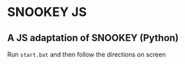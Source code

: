 # SNOOKEY JS
## A JS adaptation of SNOOKEY (Python)
Run `start.bat` and then follow the directions on screen
